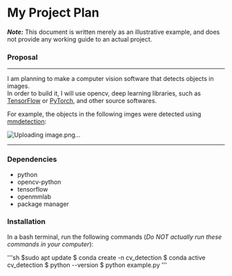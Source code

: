 # My Project Plan
***Note:*** This document is written merely as an illustrative example, and does not provide any working guide to an actual project.   

### Proposal
---
I am planning to make a computer vision software that detects objects in images.  
In order to build it, I will use opencv, deep learning libraries, such as [TensorFlow](https://www.tensorflow.org/) or [PyTorch](https://pytorch.org/), and other source softwares.

For example, the objects in the following imges were detected using [mmdetection](https://github.com/open-mmlab/mmdetection):

![Uploading image.png…](https://user-images.githubusercontent.com/12907710/137271636-56ba1cd2-b110-4812-8221-b4c120320aa9.png)




---
### Dependencies 
- python
- opencv-python
- tensorflow
- openmmlab
- package manager

### Installation
In a bash terminal, run the following commands (*Do NOT actually run these commands in your computer*):

'''sh
$sudo apt update
$ conda create -n cv_detection
$ conda active cv_detection
$ python --version
$ python example.py
'''


